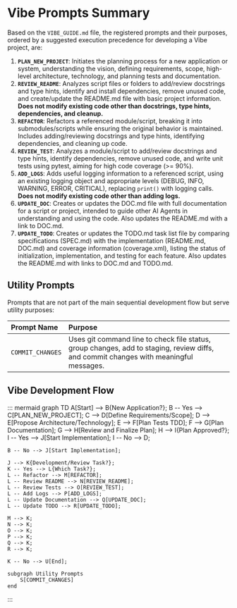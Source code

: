 # Vibe Prompts Summary

Based on the `VIBE_GUIDE.md` file, the registered prompts and their purposes, ordered by a suggested execution precedence for developing a Vibe project, are:

1.  **`PLAN_NEW_PROJECT`**: Initiates the planning process for a new application or system, understanding the vision, defining requirements, scope, high-level architecture, technology, and planning tests and documentation.
2.  **`REVIEW_README`**: Analyzes script files or folders to add/review docstrings and type hints, identify and install dependencies, remove unused code, and create/update the README.md file with basic project information. **Does not modify existing code other than docstrings, type hints, dependencies, and cleanup.**
3.  **`REFACTOR`**: Refactors a referenced module/script, breaking it into submodules/scripts while ensuring the original behavior is maintained. Includes adding/reviewing docstrings and type hints, identifying dependencies, and cleaning up code.
4.  **`REVIEW_TEST`**: Analyzes a module/script to add/review docstrings and type hints, identify dependencies, remove unused code, and write unit tests using pytest, aiming for high code coverage (>= 90%).
5.  **`ADD_LOGS`**: Adds useful logging information to a referenced script, using an existing logging object and appropriate levels (DEBUG, INFO, WARNING, ERROR, CRITICAL), replacing `print()` with logging calls. **Does not modify existing code other than adding logs.**
6.  **`UPDATE_DOC`**: Creates or updates the DOC.md file with full documentation for a script or project, intended to guide other AI Agents in understanding and using the code. Also updates the README.md with a link to DOC.md.
7.  **`UPDATE_TODO`**: Creates or updates the TODO.md task list file by comparing specifications (SPEC.md) with the implementation (README.md, DOC.md) and coverage information (coverage.xml), listing the status of initialization, implementation, and testing for each feature. Also updates the README.md with links to DOC.md and TODO.md.

## Utility Prompts

Prompts that are not part of the main sequential development flow but serve utility purposes:

| Prompt Name       | Purpose                                                                                                                               |
| :---------------- | :------------------------------------------------------------------------------------------------------------------------------------ |
| `COMMIT_CHANGES`  | Uses git command line to check file status, group changes, add to staging, review diffs, and commit changes with meaningful messages. |

## Vibe Development Flow

::: mermaid
graph TD
    A[Start] --> B{New Application?};
    B -- Yes --> C[PLAN_NEW_PROJECT];
    C --> D[Define Requirements/Scope];
    D --> E[Propose Architecture/Technology];
    E --> F[Plan Tests TDD];
    F --> G[Plan Documentation];
    G --> H[Review and Finalize Plan];
    H --> I{Plan Approved?};
    I -- Yes --> J[Start Implementation];
    I -- No --> D;
    
    B -- No --> J[Start Implementation];

    J --> K{Development/Review Task?};
    K -- Yes --> L{Which Task?};
    L -- Refactor --> M[REFACTOR];
    L -- Review README --> N[REVIEW_README];
    L -- Review Tests --> O[REVIEW_TEST];
    L -- Add Logs --> P[ADD_LOGS];
    L -- Update Documentation --> Q[UPDATE_DOC];
    L -- Update TODO --> R[UPDATE_TODO];

    M --> K;
    N --> K;
    O --> K;
    P --> K;
    Q --> K;
    R --> K;

    K -- No --> U[End];

    subgraph Utility Prompts
        S[COMMIT_CHANGES]
    end
:::
